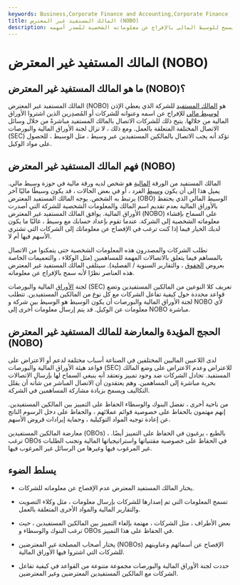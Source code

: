 ```yaml
---
keywords: Business,Corporate Finance and Accounting,Corporate Finance
title: المالك المستفيد غير المعترض (NOBO)
description: المالك المستفيد غير المعترض هو المالك الذي يسمح للوسيط المالي بالإفراج عن معلوماته الشخصية لمُصدر أسهمه.
---
```


# المالك المستفيد غير المعترض (NOBO)
## ما هو المالك المستفيد غير المعترض (NOBO)؟

المالك المستفيد غير المعترض (NOBO) هو [المالك المستفيد](/beneficialowner) للشركة الذي يعطي الإذن [لوسيط مالي](/financialintermediary) للإفراج عن اسمه وعنوانه للشركات أو المُصدِرين الذين اشتروا الأوراق المالية من خلالها. يتيح ذلك للشركات الاتصال بالمالك المستفيد مباشرةً من خلال وسائل الاتصال المختلفة المتعلقة بالعمل. ومع ذلك ، لا تزال لجنة الأوراق المالية والبورصات (SEC) تؤكد أنه يجب الاتصال بالمالكين المستفيدين عبر وسيط ، مثل الوسيط ، للحصول على مواد الوكيل.

## فهم المالك المستفيد غير المعترض (NOBO)

المالك المستفيد من الورقة [المالية](/security) هو شخص لديه ورقة مالية في حوزة وسيط مالي. يميل هذا إلى أن يكون [وسيط](/broker) الفرد ، أو في بعض الحالات ، قد يكون وسيطًا ماليًا آخر يرتبط به الشخص. يوجه المالك المستفيد المعترض (OBO) الوسيط المالي الذي يحتفظ بالأوراق المالية بعدم تقديم اسم المالك والمعلومات الشخصية للشركة التي أصدرت الأوراق المالية. يوافق المالك المستفيد غير المعترض (NOBO) على السماح بإفشاء معلوماته الشخصية إلى الشركة. عندما تقوم بإعداد حسابك مع وسيط ، غالبًا ما يكون لديك الخيار فيما إذا كنت ترغب في الإفصاح عن معلوماتك إلى الشركات التي تشتري الأسهم فيها أم لا.

تطلب الشركات والمصدرون هذه المعلومات الشخصية حتى يتمكنوا من الاتصال بالمساهم فيما يتعلق بالاتصالات المهمة للمساهمين (مثل الوكلاء ، والتعميمات الخاصة بعروض [الحقوق](/rightsoffering) ، والتقارير السنوية / الفصلية). سيتلقى المالك المستفيد غير المعترض هذه العناصر نظرًا لأنه سمح بالإفراج عن معلوماته.

لجنة [الأوراق](/sec) المالية والبورصات (SEC) تعريف كلا النوعين من المالكين المستفيدين وتضع قواعد محددة حول كيفية تفاعل الشركات مع كل نوع من المالكين المستفيدين. تتطلب لجنة الأوراق المالية والبورصات أن يكون الوسيط هو الوسيط بين شركة و NOBO لأي معلومات عن الوكيل. قد يتم إرسال معلومات أخرى إلى NOBO مباشرة.

## الحجج المؤيدة والمعارضة للمالك المستفيد غير المعترض (NOBO)

لدى اللاعبين الماليين المختلفين في الصناعة أسباب مختلفة لدعم أو الاعتراض على قواعد هيئة الأوراق المالية والبورصات (SEC) للاعتراض وعدم الاعتراض على وضع المالك المستفيد. تجادل الشركات ضد وجود تمييز وتعتقد أنه ينبغي السماح لها بإرسال الاتصالات بحرية مباشرة إلى المساهمين. وهم يعتقدون أن الاتصال المباشر من شأنه أن يقلل التكاليف ويسمح بزيادة مشاركة المساهمين في الشركة.

من ناحية أخرى ، تفضل البنوك والوسطاء الحفاظ على التمييز بين المالكين المستفيدين. إنهم مهتمون بالحفاظ على خصوصية قوائم عملائهم ، والحفاظ على دخل الرسوم الناتج عن إعادة توجيه المواد التوكيلية ، وحماية إيرادات قروض الأسهم.

معارضة المالكين المستفيدين (OBOs) ، بالطبع ، يرغبون في الحفاظ على التمييز أيضًا. ترغب OBOs في الحفاظ على خصوصية مقتنياتها واستراتيجياتها المالية وتجنب الطلبات غير المرغوب فيها وغيرها من الرسائل غير المرغوب فيها.

## يسلط الضوء

- يختار المالك المستفيد المعترض عدم الإفصاح عن معلوماته للشركات.

- تسمح المعلومات التي تم إصدارها للشركات بإرسال معلومات ، مثل وكلاء التصويت والتقارير المالية والمواد الأخرى المتعلقة بالعمل.

- بعض الأطراف ، مثل الشركات ، مهتمة بإلغاء التمييز بين المالكين المستفيدين ، حيث ترغب البنوك والوسطاء و OBOs في الحفاظ على هذا التمييز.

- يختار أصحاب المصلحة غير المعترضين (NOBOs) الإفصاح عن أسمائهم وعناوينهم للشركات التي اشتروا فيها الأوراق المالية.

- حددت لجنة الأوراق المالية والبورصات مجموعة متنوعة من القواعد في كيفية تفاعل الشركات مع المالكين المستفيدين المعترضين وغير المعترضين.

